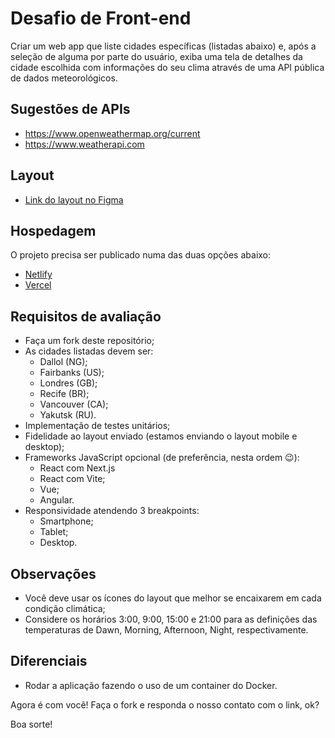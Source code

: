 # Desafio de Front-end

Criar um web app que liste cidades específicas (listadas abaixo) e, após a seleção de alguma por parte do usuário, exiba uma tela de detalhes da cidade escolhida com informações do seu clima através de uma API pública de dados meteorológicos.

## Sugestões de APIs

- https://www.openweathermap.org/current
- https://www.weatherapi.com

## Layout

- [Link do layout no Figma](https://www.figma.com/design/4lcFZPwbuAxjBiUutFK9Qd)

## Hospedagem

O projeto precisa ser publicado numa das duas opções abaixo:

- [Netlify](https://www.netlify.com)
- [Vercel](https://www.vercel.com)

## Requisitos de avaliação

- Faça um fork deste repositório;
- As cidades listadas devem ser:
    - Dallol (NG);
    - Fairbanks (US);
    - Londres (GB);
    - Recife (BR);
    - Vancouver (CA);
    - Yakutsk (RU).
- Implementação de testes unitários;
- Fidelidade ao layout enviado (estamos enviando o layout mobile e desktop);
- Frameworks JavaScript opcional (de preferência, nesta ordem 😉):
    - React com Next.js
    - React com Vite;
    - Vue;
    - Angular.
- Responsividade atendendo 3 breakpoints:
    - Smartphone;
    - Tablet;
    - Desktop.

## Observações

- Você deve usar os ícones do layout que melhor se encaixarem em cada condição climática;
- Considere os horários 3:00, 9:00, 15:00 e 21:00 para as definições das temperaturas de Dawn, Morning, Afternoon, Night, respectivamente.

## Diferenciais

- Rodar a aplicação fazendo o uso de um container do Docker.

Agora é com você! Faça o fork e responda o nosso contato com o link, ok?

Boa sorte!
